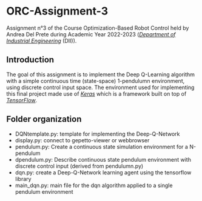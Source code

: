 # ORC-Assignment-3
Assignment n°3 of the Course Optimization-Based Robot Control held by Andrea Del Prete during Academic Year 2022-2023 ([_Department of Industrial Engineering_](https://www.dii.unitn.it/) (DII)).

## Introduction

The goal of this assignment is to implement the Deep Q-Learning algorithm with a simple continuous time (state-space) 1-pendulumn environment, using discrete control input space. The environment used for implementing this final project made use of [_Keras_](https://keras.io/) which is a framework built on top of [_TensorFlow_](https://www.tensorflow.org/).

## Folder organization
* DQNtemplate.py: template for implementing the Deep-Q-Network
* display.py: connect to gepetto-viewer or webbrowser
* pendulum.py: Create a continuous state simulation environment for a N-pendulum
* dpendulum.py: Describe continuous state pendulum environment with discrete control input (derived from pendulumn.py)
* dqn.py: create a Deep-Q-Network learning agent using the tensorflow library
* main_dqn.py: main file for the dqn algorithm applied to a single pendulum environment
